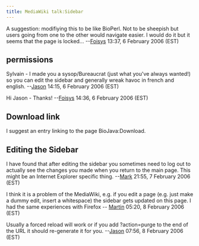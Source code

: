 ```yaml
---
title: MediaWiki talk:Sidebar
---
```


A suggestion: modifiying this to be like BioPerl. Not to be sheepish but
users going from one to the other would navigate easier. I would do it
but it seems that the page is
locked... --[Foisys](User:Foisys "wikilink") 13:37, 6 February 2006
(EST)

permissions
-----------

Sylvain - I made you a sysop/Bureaucrat (just what you've always
wanted!) so you can edit the sidebar and generally wreak havoc in french
and english. --[Jason](User:Jason "wikilink") 14:15, 6 February 2006
(EST)

Hi Jason - Thanks! --[Foisys](User:Foisys "wikilink") 14:36, 6 February
2006 (EST)

Download link
-------------

I suggest an entry linking to the page BioJava:Download.

Editing the Sidebar
-------------------

I have found that after editing the sidebar you sometimes need to log
out to actually see the changes you made when you return to the main
page. This might be an Internet Explorer specific
thing. --[Mark](User:Mark "wikilink") 21:55, 7 February 2006 (EST)

  
I think it is a problem of the MediaWiki, e.g. if you edit a page (e.g.
just make a dummy edit, insert a whitespace) the sidebar gets updated on
this page. I had the same experiences with Firefox --
[Martin](User:Martin "wikilink") 05:20, 8 February 2006 (EST)

<!-- -->

  
Usually a forced reload will work or if you add ?action=purge to the end
of the URL it should re-generate it for
you. --[Jason](User:Jason "wikilink") 07:56, 8 February 2006 (EST)


